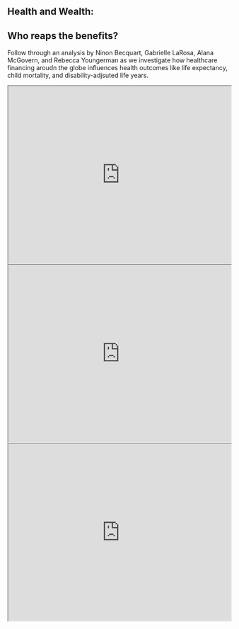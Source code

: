 ## Health and Wealth: 
## Who reaps the benefits?

Follow through an analysis by Ninon Becquart, Gabrielle LaRosa, Alana McGovern, and Rebecca Youngerman as we investigate how healthcare financing aroudn the globe influences health outcomes like life expectancy, child mortality, and disability-adjsuted life years.

<iframe src="https://ryoungerman.shinyapps.io/ShinyWebApp/" width="100%" height="400px"></iframe>


<iframe src="https://ryoungerman.shinyapps.io/AlanaApp/" width="100%" height="400px"></iframe>




<iframe src="https://ryoungerman.shinyapps.io/NinonApp/" width="100%" height="400px"></iframe>
